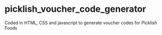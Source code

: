# picklish_voucher_code_generator
Coded in HTML, CSS and javascript to generate voucher codes for Picklish Foods
